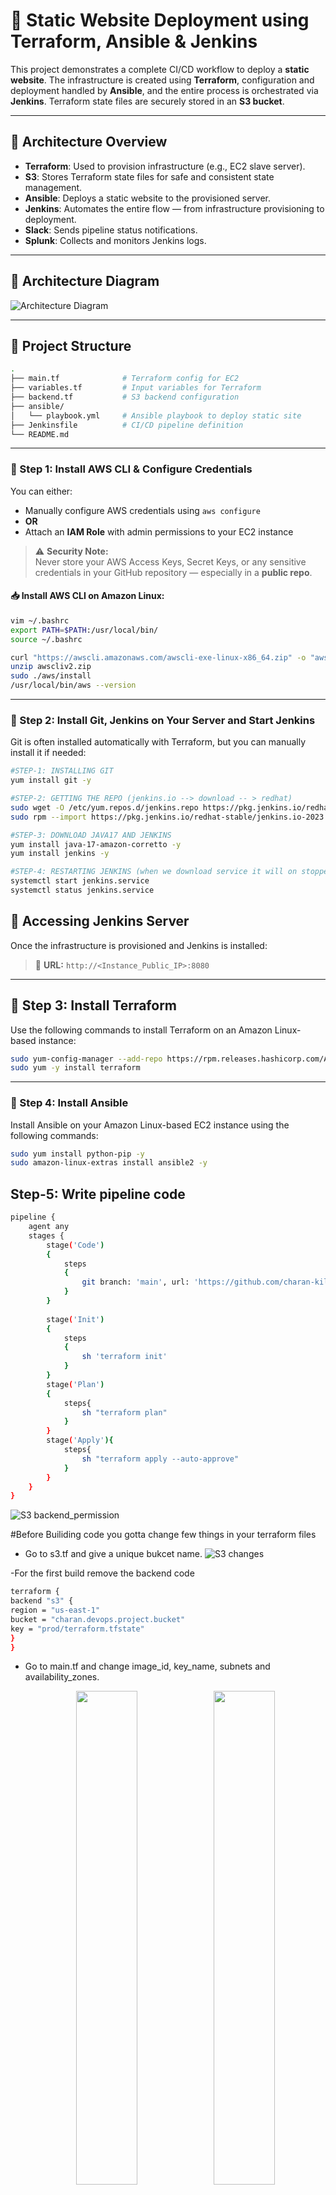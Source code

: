 # 🚀 Static Website Deployment using Terraform, Ansible & Jenkins

This project demonstrates a complete CI/CD workflow to deploy a **static website**. The infrastructure is created using **Terraform**, configuration and deployment handled by **Ansible**, and the entire process is orchestrated via **Jenkins**. Terraform state files are securely stored in an **S3 bucket**.

---

## 🧱 Architecture Overview

- **Terraform**: Used to provision infrastructure (e.g., EC2 slave server).
- **S3**: Stores Terraform state files for safe and consistent state management.
- **Ansible**: Deploys a static website to the provisioned server.
- **Jenkins**: Automates the entire flow — from infrastructure provisioning to deployment.
- **Slack**: Sends pipeline status notifications.
- **Splunk**: Collects and monitors Jenkins logs.

---
## 📸 Architecture Diagram

![Architecture Diagram](docs/assets/arch.png)

---

## 📂 Project Structure

```bash
.
├── main.tf              # Terraform config for EC2
├── variables.tf         # Input variables for Terraform
├── backend.tf           # S3 backend configuration
├── ansible/
│   └── playbook.yml     # Ansible playbook to deploy static site
├── Jenkinsfile          # CI/CD pipeline definition
└── README.md
```

---

### 🧰 Step 1: Install AWS CLI & Configure Credentials

You can either:

- Manually configure AWS credentials using `aws configure`
- **OR**
- Attach an **IAM Role** with admin permissions to your EC2 instance

> ⚠️ **Security Note:**  
> Never store your AWS Access Keys, Secret Keys, or any sensitive credentials in your GitHub repository — especially in a **public repo**.  

#### 📥 Install AWS CLI on Amazon Linux:

```bash
vim ~/.bashrc
export PATH=$PATH:/usr/local/bin/
source ~/.bashrc

curl "https://awscli.amazonaws.com/awscli-exe-linux-x86_64.zip" -o "awscliv2.zip"
unzip awscliv2.zip
sudo ./aws/install
/usr/local/bin/aws --version
```

---

### 🧰 Step 2: Install Git, Jenkins on Your Server and Start Jenkins

Git is often installed automatically with Terraform, but you can manually install it if needed:

```bash
#STEP-1: INSTALLING GIT
yum install git -y

#STEP-2: GETTING THE REPO (jenkins.io --> download -- > redhat)
sudo wget -O /etc/yum.repos.d/jenkins.repo https://pkg.jenkins.io/redhat-stable/jenkins.repo
sudo rpm --import https://pkg.jenkins.io/redhat-stable/jenkins.io-2023.key

#STEP-3: DOWNLOAD JAVA17 AND JENKINS
yum install java-17-amazon-corretto -y
yum install jenkins -y

#STEP-4: RESTARTING JENKINS (when we download service it will on stopped state)
systemctl start jenkins.service
systemctl status jenkins.service
```
## 🔗 Accessing Jenkins Server
Once the infrastructure is provisioned and Jenkins is installed:

> 📍 **URL:** `http://<Instance_Public_IP>:8080`

---

## 🧰 Step 3: Install Terraform

Use the following commands to install Terraform on an Amazon Linux-based instance:

```bash
sudo yum-config-manager --add-repo https://rpm.releases.hashicorp.com/AmazonLinux/hashicorp.repo
sudo yum -y install terraform
```

---

### 🧰 Step 4: Install Ansible

Install Ansible on your Amazon Linux-based EC2 instance using the following commands:

```bash
sudo yum install python-pip -y
sudo amazon-linux-extras install ansible2 -y
```

## Step-5: Write pipeline code
```bash
pipeline {
    agent any
    stages {
        stage('Code') 
        {
            steps 
            {
                git branch: 'main', url: 'https://github.com/charan-kilana/Terraform-Ansible-Jenkins-pipeline.git'
            }
        }
        
        stage('Init')
        {
            steps
            {
                sh 'terraform init'
            }
        }
        stage('Plan')
        {
            steps{
                sh "terraform plan"
            }
        }
        stage('Apply'){
            steps{
                sh "terraform apply --auto-approve"
            }
        }
    }
}
```

![S3 backend_permission](docs/assets/pipeline_status.png)

#Before Builiding code you gotta change few things in your terraform files

- Go to s3.tf and give a unique bukcet name.
  ![S3 changes](docs/assets/s3_change.png)
  
-For the first build remove the backend code
```bash
terraform {
backend "s3" {
region = "us-east-1"
bucket = "charan.devops.project.bucket"
key = "prod/terraform.tfstate"
}
}
```

- Go to main.tf and change image_id, key_name, subnets and availability_zones.
  <p align="center">
  <img src="docs/assets/main_1.png" width="45%"/>
  <img src="docs/assets/main_2.png" width="45%"/>
</p>

---


### 🧰 Step 5: Configure S3 Backend for Storing State Files

Once your pipeline is successful and the S3 bucket is created, you can configure Terraform to use **remote state storage** in an S3 bucket by adding the following to `s3.tf`:

```bash
terraform {
backend "s3" {
region = "us-east-1"
bucket = "charan.devops.project.bucket"
key = "prod/terraform.tfstate"
}
}
```

---

### 🧰 Step 6: Automate `terraform init` Confirmation for S3 Backend

When you configure the S3 backend in Terraform, running `terraform init` will prompt:

> `Do you want to migrate your state from local to remote (yes/no)?`

To automate this step in a pipeline (or shell script), you can echo `yes` into the command:

```bash
script
    {
    sh 'echo -e "yes\n" | terraform init'
    }
```

![S3 backend_permission](docs/assets/yes_tf_s3.png)

![S3 Bucket](docs/assets/s3_bucket.png)
---




